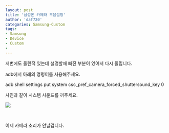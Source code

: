 ```yaml
---
layout: post
title: '삼성폰 카메라 무음설정'
author: 'daf720'
categories: Samsung-Custom
tags:
- Samsung
- Device
- Custom
-
---
```



<script> location.href='https://cafe.naver.com/develoid/845510' ; </script>

<p>저번에도 올린적 있는데 설명할때 빠진 부분이 있어서 다시 올립니다.</p><p>adb에서 아래의 명령어를 사용해주세요.</p><p>adb shell&nbsp;settings put system csc_pref_camera_forced_shuttersound_key 0&nbsp;</p><p>사진과 같이 시스템 사운드를 꺼주세요.</p><p><img src="https://cafeptthumb-phinf.pstatic.net/MjAxOTAxMjFfMTUz/MDAxNTQ4MDA0MzQ1MjA2.LnKlf9AzhdMb0Rohk5CQXujQItbmQuseB25Uwg0uJwQg.2JA2RjVBnL7F0yx3ZFPJItEtaoeQsDT-zzUtdwHy2c4g.JPEG.cbm852/Screenshot_20190121-021217_NAVER.jpg?type=w740"></p><p>&nbsp;</p>이제 카메라 소리가 안날겁니다.<p>&nbsp;</p>
